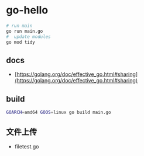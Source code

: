 # go-hello

```sh
# run main
go run main.go
#  update modules
go mod tidy
```

## docs

- [https://golang.org/doc/effective_go.html#sharing](https://golang.org/doc/effective_go.html#sharing)


## build 

```sh
GOARCH=amd64 GOOS=linux go build main.go
```
## 文件上传

- filetest.go